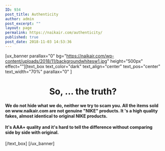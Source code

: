 ```yaml
---
ID: 934
post_title: Authenticity
author: admin
post_excerpt: ""
layout: page
permalink: https://naikair.com/authenticity/
published: true
post_date: 2018-11-03 14:53:36
---
```

[ux_banner parallax="0" bg="https://naikair.com/wp-content/uploads/2018/11/backgroundwhitesw1.jpg" height="500px" effect=""][text_box text_color="dark" text_align="center" text_pos="center" text_width="70%" parallax="0" ]
<h1 style="text-align: center;">So, ... the truth?</h1>
<h4>We do not hide what we do, neither we try to scam you. All the items sold on www.naikair.com are not genuine "NIKE" products. It 's a high quality fakes, almost identical to original NIKE products.</h4>
<h4>It's AAA+ quality and it's hard to tell the difference without comparing side by side with original.</h4>
[/text_box] [/ux_banner]